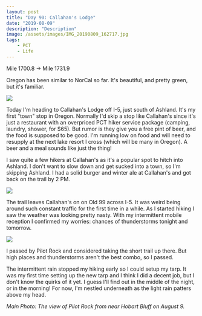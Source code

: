 ```yaml
---
layout: post
title: "Day 90: Callahan's Lodge"
date: "2019-08-09"
description: "Description"
image: /assets/images/IMG_20190809_162717.jpg
tags:
    - PCT
    - Life
---
```

Mile 1700.8 -> Mile 1731.9

Oregon has been similar to NorCal so far. It's beautiful, and pretty green, but it's familiar. 

![](/assets/images/IMG_20190809_083201.jpg)

Today I'm heading to Callahan's Lodge off I-5, just south of Ashland. It's my first "town" stop in Oregon. Normally I'd skip a stop like Callahan's since it's just a restaurant with an overpriced PCT hiker service package (camping, laundry, shower, for $65). But rumor is they give you a free pint of beer, and the food is supposed to be good. I'm running low on food and will need to resupply at the next lake resort I cross (which will be many in Oregon). A beer and a meal sounds like just the thing!

I saw quite a few hikers at Callahan's as it's a popular spot to hitch into Ashland. I don't want to slow down and get sucked into a town, so I'm skipping Ashland. I had a solid burger and winter ale at Callahan's and got back on the trail by 2 PM.

![](/assets/images/IMG_20190809_121516.jpg)

The trail leaves Callahan's on on Old 99 across I-5. It was weird being around such constant traffic for the first time in a while. As I started hiking I saw the weather was looking pretty nasty. With my intermittent mobile reception I confirmed my worries: chances of thunderstorms tonight and tomorrow.

![](/assets/images/MVIMG_20190809_143425.jpg)

I passed by Pilot Rock and considered taking the short trail up there. But high places and thunderstorms aren't the best combo, so I passed.

The intermittent rain stopped my hiking early so I could setup my tarp. It was my first time setting up the new tarp and I think I did a decent job, but I don't know the quirks of it yet. I guess I'll find out in the middle of the night, or in the morning! For now, I'm nestled underneath as the light rain patters above my head.

*Main Photo: The view of Pilot Rock from near Hobart Bluff on August 9.*
